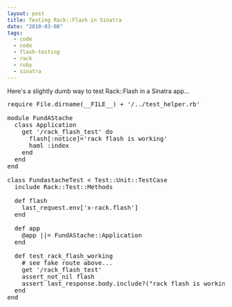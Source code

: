 ```yaml
---
layout: post
title: Testing Rack::Flash in Sinatra
date: "2010-03-08"
tags:
  - code
  - code
  - flash-testing
  - rack
  - ruby
  - sinatra
---
```


Here's a slightly dumb way to test Rack::Flash in a Sinatra app...

<pre lang="ruby" line="1">
require File.dirname(__FILE__) + '/../test_helper.rb'

module FundAStache
  class Application
    get '/rack_flash_test' do
      flash[:notice]='rack flash is working'
      haml :index
    end
  end
end

class FundastacheTest < Test::Unit::TestCase
  include Rack::Test::Methods

  def flash
    last_request.env['x-rack.flash']
  end

  def app
    @app ||= FundAStache::Application
  end
    
  def test_rack_flash_working
    # see fake route above...
    get '/rack_flash_test'
    assert_not_nil flash
    assert last_response.body.include?("rack flash is working")
  end
end
</pre>
